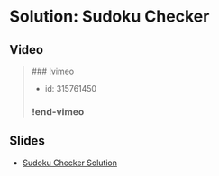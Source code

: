 
# Solution: Sudoku Checker



## Video

<blockquote>
### !vimeo

* id: 315761450

### !end-vimeo
</blockquote>



## Slides

* [Sudoku Checker Solution](https://docs.google.com/a/hackreactor.com/presentation/d/10kd29aRMqxnxN9fDHA6z71xmkY6DiQ4Z9tdX75AJcZc/embed?start=false&loop=false&delayms=3000)

